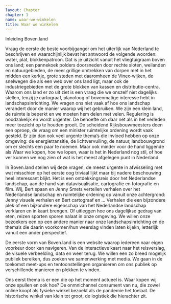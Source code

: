 ```yaml
---
layout: Chapter
chapter: 1
name: waar-we-winkelen
title: Waar we winkelen
---
```


Inleiding Boven.land

Vraag de eerste de beste voorbijganger om het uiterlijk van Nederland te beschrijven en waarschijnlijk bevat het antwoord de volgende woorden: water, plat, blokkenpatroon. Dat is je uitzicht vanuit het vliegtuigraam boven ons land; een pannekoek polders doorsneden door rechte sloten, weilanden en natuurgebieden, de meer grillige omtrekken van dorpen met in het midden een kerkje, grote steden met daaromheen de Vinex-wijken, de snelwegen die als een web over ons land ligt, maar ook de industriegebieden met de grote blokken van kassen en distributie-centra. Waarom ons land er zo uit ziet is een vraag die we onszelf niet dagelijks stellen, tenzij je cartograaf, planoloog of bovenmatige interesse hebt in landschapsinrichting. We vragen ons niet vaak af hoe ons landschap verandert door de manier waarop wij het gebruiken. We zijn een klein land, de ruimte is beperkt en we moeten hem delen met velen. Regulering is noodzakelijk en wordt urgenter. De behoefte om daar net als in het verleden meer toezicht op te houden groeit. De scheidend Rijksbouwmeesters doen een oproep, de vraag om een minister ruimtelijke ordening wordt vaak gesteld. Er zijn dan ook veel urgente thema’s die invloed hebben op onze omgeving: de energietransitie, de lichtvervuiling, de natuur, landbouwgrond om er slechts een paar te noemen. Maar ook minder voor de hand liggende als Waar we kopen, hoe we lopen, waar is het in Nederland nog stil, of hoe ver kunnen we nog zien of wat is het meest afgelegen punt in Nederland.

In Boven.land stellen wij deze vragen, de meest urgente in afwisseling met wat misschien op het eerste oog triviaal lijkt maar bij nadere beschouwing heel interessant blijkt. Het is een ontdekkingsreis door het Nederlandse landschap, aan de hand van datavisualisatie, cartografie en fotografie en film. Wij, Bert spaan en Jenny Smets vertellen verhalen over het Nederlandse landschap en ruimtelijke ordening op vanuit onze achtergrond: Jenny visuele verhalen en Bert cartograaf en …  Verhalen die een bijzondere plek of een bijzondere eigenschap van het Nederlandse landschap verklaren en in kaart brengen. Of uitleggen hoe ons dagelijkse gedrag van eten, reizen sporten sporen nalaat in onze omgeving. We willen onze bezoekers een op een andere manier naar onze landschapsinrichting en de thema’s die daarin voorkomen/hun weerslag vinden laten kijekn, letterlijk vanuit een ander perspectief.

De eerste vorm van Boven.land is een website waarop iedereen naar eigen voorkeur door kan navigeren. Van de interactieve kaart naar het reisverslag, de visuele verbeelding, data en weer terug.
We willen een zo breed mogelijk publiek bereiken, dus zoeken we samenwerking met media. We gaan in de toekomst meet-ups en tentoonstellingen organiseren om ons publiek op verschillende manieren en plekken te vinden.

Ons eerst thema is er een die op het moment actueel is.
Waar kopen wij onze spullen en ook hoe?
De onmnichannel consument van nu, die zowel online koopt als fysieke winkel bezoekt als de pandemie het toelaat. De historische winkel van klein tot groot, de logistiek die hierachter zit.











